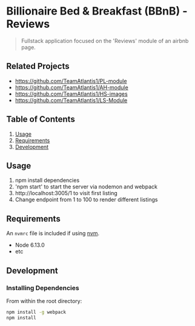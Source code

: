 # Billionaire Bed & Breakfast (BBnB) - Reviews

> Fullstack application focused on the 'Reviews' module of an airbnb page.

## Related Projects

  - https://github.com/TeamAtlantis1/PL-module
  - https://github.com/TeamAtlantis1/AH-module
  - https://github.com/TeamAtlantis1/HS-images
  - https://github.com/TeamAtlantis1/LS-Module

## Table of Contents

1. [Usage](#Usage)
1. [Requirements](#requirements)
1. [Development](#development)

## Usage

1. npm install dependencies
2. 'npm start' to start the server via nodemon and webpack
3. http://localhost:3005/1 to visit first listing
4. Change endpoint from 1 to 100 to render different listings

## Requirements

An `nvmrc` file is included if using [nvm](https://github.com/creationix/nvm).

- Node 6.13.0
- etc

## Development

### Installing Dependencies

From within the root directory:

```sh
npm install -g webpack
npm install
```

